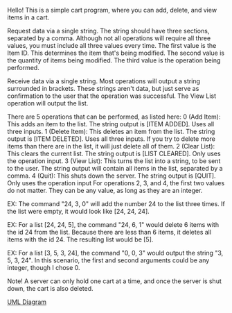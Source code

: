 Hello! This is a simple cart program, where you can add, delete, and view items in a cart.

Request data via a single string. The string should have three sections, separated by a comma. Although not all operations will require all three values, you must include all three values every time.
The first value is the Item ID. This determines the item that's being modified.
The second value is the quantity of items being modified.
The third value is the operation being performed.

Receive data via a single string. Most operations will output a string surrounded in brackets. These strings aren't data, but just serve as confirmation to the user that the operation was successful. The View List operation will output the list.

There are 5 operations that can be performed, as listed here:
0 (Add Item): This adds an item to the list. The string output is [ITEM ADDED]. Uses all three inputs.
1 (Delete Item): This deletes an item from the list. The string output is [ITEM DELETED]. Uses all three inputs. If you try to delete more items than there are in the list, it will just delete all of them.
2 (Clear List): This clears the current list. The string output is [LIST CLEARED]. Only uses the operation input.
3 (View List): This turns the list into a string, to be sent to the user. The string output will contain all items in the list, separated by a comma.
4 (Quit): This shuts down the server. The string output is [QUIT]. Only uses the operation input
For operations 2, 3, and 4, the first two values do not matter. They can be any value, as long as they are an integer.

EX: The command "24, 3, 0" will add the number 24 to the list three times. If the list were empty, it would look like [24, 24, 24].

EX: For a list [24, 24, 5], the command "24, 6, 1" would delete 6 items with the id 24 from the list. Because there are less than 6 items, it deletes all items with the id 24. The resulting list would be [5].

EX: For a list [3, 5, 3, 24], the command "0, 0, 3" would output the string "3, 5, 3, 24". In this scenario, the first and second arguments could be any integer, though I chose 0.

Note! A server can only hold one cart at a time, and once the server is shut down, the cart is also deleted.

[UML Diagram](./UML-Microservice.drawio.png)
